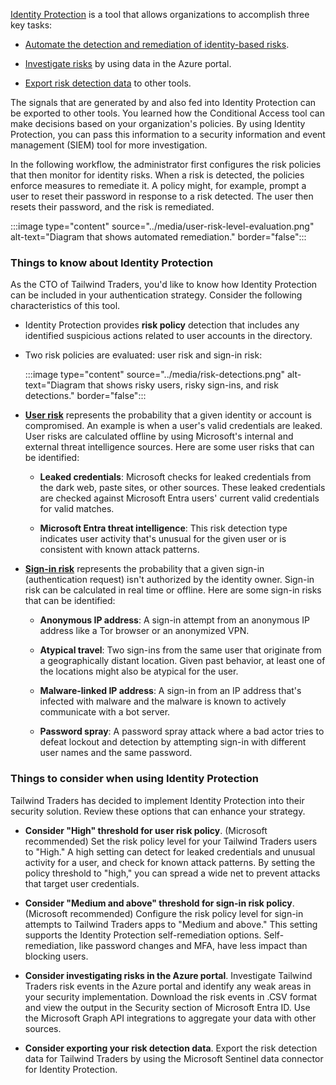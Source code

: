 [Identity Protection](/azure/active-directory/identity-protection/overview-identity-protection) is a tool that allows organizations to accomplish three key tasks:

- [Automate the detection and remediation of identity-based risks](/azure/active-directory/identity-protection/howto-identity-protection-configure-risk-policies).

- [Investigate risks](/azure/active-directory/identity-protection/howto-identity-protection-investigate-risk) by using data in the Azure portal.

- [Export risk detection data](/azure/sentinel/connect-azure-ad-identity-protection) to other tools.

The signals that are generated by and also fed into Identity Protection can be exported to other tools. You learned how the Conditional Access tool can make decisions based on your organization's policies. By using Identity Protection, you can pass this information to a security information and event management (SIEM) tool for more investigation. 

In the following workflow, the administrator first configures the risk policies that then monitor for identity risks. When a risk is detected, the policies enforce measures to remediate it. A policy might, for example, prompt a user to reset their password in response to a risk detected. The user then resets their password, and the risk is remediated.

:::image type="content" source="../media/user-risk-level-evaluation.png" alt-text="Diagram that shows automated remediation." border="false":::

### Things to know about Identity Protection

As the CTO of Tailwind Traders, you'd like to know how Identity Protection can be included in your authentication strategy. Consider the following characteristics of this tool.

- Identity Protection provides **risk policy** detection that includes any identified suspicious actions related to user accounts in the directory.

- Two risk policies are evaluated: user risk and sign-in risk:

   :::image type="content" source="../media/risk-detections.png" alt-text="Diagram that shows risky users, risky sign-ins, and risk detections." border="false":::

- [**User risk**](/azure/active-directory/identity-protection/concept-identity-protection-risks) represents the probability that a given identity or account is compromised. An example is when a user's valid credentials are leaked. User risks are calculated offline by using Microsoft's internal and external threat intelligence sources. Here are some user risks that can be identified:

   - **Leaked credentials**: Microsoft checks for leaked credentials from the dark web, paste sites, or other sources. These leaked credentials are checked against Microsoft Entra users' current valid credentials for valid matches.

   - **Microsoft Entra threat intelligence**: This risk detection type indicates user activity that's unusual for the given user or is consistent with known attack patterns.

- [**Sign-in risk**](/azure/active-directory/identity-protection/concept-identity-protection-risks) represents the probability that a given sign-in (authentication request) isn't authorized by the identity owner. Sign-in risk can be calculated in real time or offline. Here are some sign-in risks that can be identified:

   - **Anonymous IP address**: A sign-in attempt from an anonymous IP address like a Tor browser or an anonymized VPN.

   - **Atypical travel**: Two sign-ins from the same user that originate from a geographically distant location. Given past behavior, at least one of the locations might also be atypical for the user.

   - **Malware-linked IP address**: A sign-in from an IP address that's infected with malware and the malware is known to actively communicate with a bot server.

   - **Password spray**: A password spray attack where a bad actor tries to defeat lockout and detection by attempting sign-in with different user names and the same password.

### Things to consider when using Identity Protection

Tailwind Traders has decided to implement Identity Protection into their security solution. Review these options that can enhance your strategy.

- **Consider "High" threshold for user risk policy**. (Microsoft recommended) Set the risk policy level for your Tailwind Traders users to "High." A high setting can detect for leaked credentials and unusual activity for a user, and check for known attack patterns. By setting the policy threshold to "high," you can spread a wide net to prevent attacks that target user credentials.

- **Consider "Medium and above" threshold for sign-in risk policy**. (Microsoft recommended) Configure the risk policy level for sign-in attempts to Tailwind Traders apps to "Medium and above." This setting supports the Identity Protection self-remediation options. Self-remediation, like password changes and MFA, have less impact than blocking users.

- **Consider investigating risks in the Azure portal**. Investigate Tailwind Traders risk events in the Azure portal and identify any weak areas in your security implementation. Download the risk events in .CSV format and view the output in the Security section of Microsoft Entra ID. Use the Microsoft Graph API integrations to aggregate your data with other sources.

- **Consider exporting your risk detection data**. Export the risk detection data for Tailwind Traders by using the Microsoft Sentinel data connector for Identity Protection.
